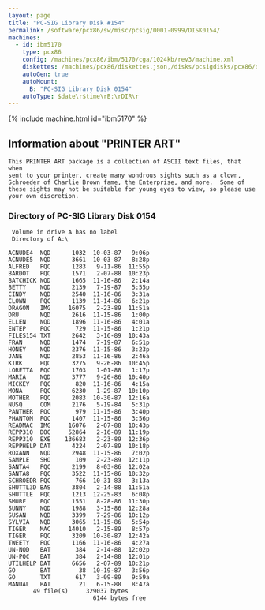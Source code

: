 ```yaml
---
layout: page
title: "PC-SIG Library Disk #154"
permalink: /software/pcx86/sw/misc/pcsig/0001-0999/DISK0154/
machines:
  - id: ibm5170
    type: pcx86
    config: /machines/pcx86/ibm/5170/cga/1024kb/rev3/machine.xml
    diskettes: /machines/pcx86/diskettes.json,/disks/pcsigdisks/pcx86/diskettes.json
    autoGen: true
    autoMount:
      B: "PC-SIG Library Disk 0154"
    autoType: $date\r$time\rB:\rDIR\r
---
```


{% include machine.html id="ibm5170" %}

## Information about "PRINTER ART"

    This PRINTER ART package is a collection of ASCII text files, that when
    sent to your printer, create many wondrous sights such as a clown,
    Schroeder of Charlie Brown fame, the Enterprise, and more.  Some of
    these sights may not be suitable for young eyes to view, so please use
    your own discretion.

### Directory of PC-SIG Library Disk 0154

     Volume in drive A has no label
     Directory of A:\

    ACNUDE4  NQD      1032  10-03-87   9:06p
    ACNUDE5  NQD      3661  10-03-87   8:28p
    ALFRED   PQC      1283   9-11-86  11:55p
    BARDOT   PQC      1571   2-07-88  10:23p
    BATCHICK NQD      1665  11-16-86   2:14a
    BETTY    NQD      2139   7-19-87   5:55p
    CINDY    NQD      2540  11-16-86   3:31a
    CLOWN    PQC      1139  11-14-86   6:21p
    DRAGON   IMG     16075   2-23-89  11:51a
    DRU      NQD      2616  11-15-86   1:00p
    ELLEN    NQD      1896  11-16-86   4:01a
    ENTEP    PQC       729  11-15-86   1:21p
    FILES154 TXT      2642   3-16-89  10:43a
    FRAN     NQD      1474   7-19-87   6:51p
    HONEY    NQD      2376  11-15-86   3:23p
    JANE     NQD      2853  11-16-86   2:46a
    KIRK     PQC      3275   9-26-86  10:45p
    LORETTA  PQC      1703   1-01-88   1:17p
    MARIA    NQD      3777   9-26-86  10:40p
    MICKEY   PQC       820  11-16-86   4:15a
    MONA     PQC      6230   1-29-87  10:10p
    MOTHER   PQC      2083  10-30-87  12:16a
    NUSQ     COM      2176   5-19-84   5:31p
    PANTHER  PQC       979  11-15-86   3:40p
    PHANTOM  PQC      1407  11-15-86   3:56p
    READMAC  IMG     16076   2-07-88  10:43p
    REPP310  DOC     52864   2-16-89  11:19p
    REPP310  EXE    136683   2-23-89  12:36p
    REPPHELP DAT      4224   2-07-89  10:18p
    ROXANN   NQD      2948  11-15-86   7:02p
    SAMPLE   SHO       109   2-23-89  12:11p
    SANTA4   PQC      2199   8-03-86  12:02a
    SANTA8   PQC      3522  11-15-86  10:32p
    SCHROEDR PQC       766  10-31-83   3:13a
    SHUTTL3D BAS      3804   2-14-88  11:51a
    SHUTTLE  PQC      1213  12-25-83   6:08p
    SMURF    PQC      1551   8-28-86  11:30p
    SUNNY    NQD      1988   3-15-86  12:28a
    SUSAN    NQD      3399   7-29-86  10:12p
    SYLVIA   NQD      3065  11-15-86   5:54p
    TIGER    MAC     14010   2-15-89   8:57p
    TIGER    PQC      3209  10-30-87  12:42a
    TWEETY   PQC      1166  11-16-86   4:27a
    UN-NQD   BAT       384   2-14-88  12:02p
    UN-PQC   BAT       384   2-14-88  12:01p
    UTILHELP DAT      6656   2-07-89  10:21p
    GO       BAT        38  10-19-87   3:56p
    GO       TXT       617   3-09-89   9:59a
    MANUAL   BAT        21   6-15-88   8:47a
           49 file(s)     329037 bytes
                            6144 bytes free
